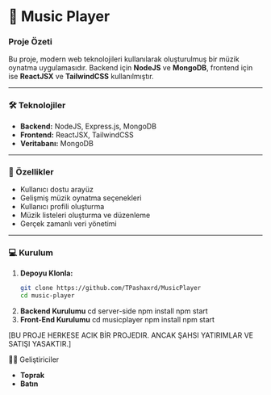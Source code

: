 # 🎵 Music Player

### Proje Özeti
Bu proje, modern web teknolojileri kullanılarak oluşturulmuş bir müzik oynatma uygulamasıdır. Backend için **NodeJS** ve **MongoDB**, frontend için ise **ReactJSX** ve **TailwindCSS** kullanılmıştır.

---

### 🛠️ Teknolojiler
- **Backend:** NodeJS, Express.js, MongoDB
- **Frontend:** ReactJSX, TailwindCSS
- **Veritabanı:** MongoDB

---

### 🚀 Özellikler
- Kullanıcı dostu arayüz
- Gelişmiş müzik oynatma seçenekleri
- Kullanıcı profili oluşturma
- Müzik listeleri oluşturma ve düzenleme
- Gerçek zamanlı veri yönetimi

---

### 💻 Kurulum
1. **Depoyu Klonla:**
   ```bash
   git clone https://github.com/TPashaxrd/MusicPlayer
   cd music-player

2. **Backend Kurulumu**
 cd server-side
 npm install
 npm start
3. **Front-End Kurulumu**
 cd musicplayer
 npm install
 npm start

[BU PROJE HERKESE ACIK BİR PROJEDIR. ANCAK ŞAHSI
YATIRIMLAR VE SATIŞI YASAKTIR.]


👨‍💻 Geliştiriciler
- **Toprak**
- **Batın**
